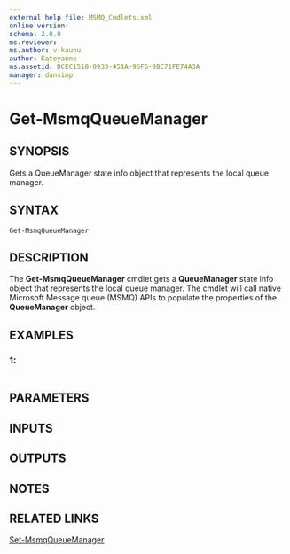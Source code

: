 ```yaml
---
external help file: MSMQ_Cmdlets.xml
online version: 
schema: 2.0.0
ms.reviewer:
ms.author: v-kaunu
author: Kateyanne
ms.assetid: DCEC1518-0933-451A-96F6-9BC71FE74A3A
manager: dansimp
---
```


# Get-MsmqQueueManager

## SYNOPSIS
Gets a QueueManager state info object that represents the local queue manager.

## SYNTAX

```
Get-MsmqQueueManager
```

## DESCRIPTION
The **Get-MsmqQueueManager** cmdlet gets a **QueueManager** state info object that represents the local queue manager.
The cmdlet will call native Microsoft Message queue (MSMQ) APIs to populate the properties of the **QueueManager** object.

## EXAMPLES

### 1:
```

```

## PARAMETERS

## INPUTS

## OUTPUTS

## NOTES

## RELATED LINKS

[Set-MsmqQueueManager](./Set-MsmqQueueManager.md)

